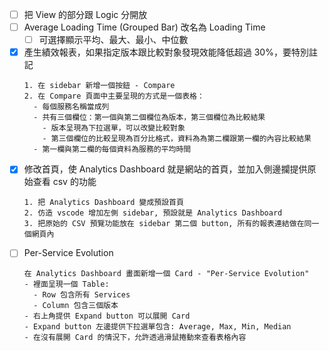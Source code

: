 - [ ] 把 View 的部分跟 Logic 分開放
- [ ] Average Loading Time (Grouped Bar) 改名為 Loading Time
  - [ ] 可選擇顯示平均、最大、最小、中位數
- [x] 產生績效報表，如果指定版本跟比較對象發現效能降低超過 30%，要特別註記
  ```prompt
  1. 在 sidebar 新增一個按鈕 - Compare
  2. 在 Compare 頁面中主要呈現的方式是一個表格：
    - 每個服務名稱當成列
    - 共有三個欄位：第一個與第二個欄位為版本，第三個欄位為比較結果
      - 版本呈現為下拉選單，可以改變比較對象
      - 第三個欄位的比較呈現為百分比格式，資料為為第二欄跟第一欄的內容比較結果
    - 第一欄與第二欄的每個資料為服務的平均時間
  ```
- [x] 修改首頁，使 Analytics Dashboard 就是網站的首頁，並加入側邊攔提供原始查看 csv 的功能
  ```prompt
  1. 把 Analytics Dashboard 變成預設首頁
  2. 仿造 vscode 增加左側 sidebar, 預設就是 Analytics Dashboard
  3. 把原始的 CSV 預覽功能放在 sidebar 第二個 button, 所有的報表連結做在同一個網頁內
  ```
- [ ] Per-Service Evolution
  ```prompt
  在 Analytics Dashboard 畫面新增一個 Card - "Per-Service Evolution"
  - 裡面呈現一個 Table:
    - Row 包含所有 Services
    - Column 包含三個版本
  - 右上角提供 Expand button 可以展開 Card
  - Expand button 左邊提供下拉選單包含: Average, Max, Min, Median
  - 在沒有展開 Card 的情況下，允許透過滑鼠捲動來查看表格內容
  ```